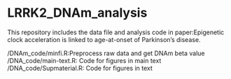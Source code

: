 # LRRK2_DNAm_analysis
This repository includes the data file and analysis code in paper:Epigenetic clock acceleration is linked to age-at-onset of Parkinson’s disease.

/DNAm_code/minfi.R:Preprocess raw data and get DNAm beta value
/DNA_code/main-text.R: Code for figures in main text
/DNA_code/Supmaterial.R: Code for figures in  text
